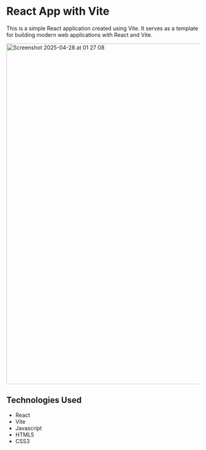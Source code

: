 # React App with Vite

This is a simple React application created using Vite. It serves as a template for building modern web applications with React and Vite.

<img width="888" alt="Screenshot 2025-04-28 at 01 27 08" src="https://github.com/user-attachments/assets/06518b74-c8b9-4af6-81da-4206ccaf9652" />


## Technologies Used
- React
- Vite
- Javascript
- HTML5
- CSS3
